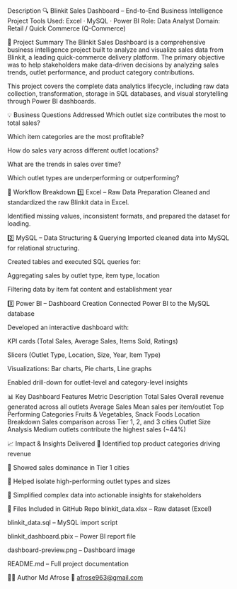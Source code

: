 Description
🔍 Blinkit Sales Dashboard – End-to-End Business Intelligence Project
Tools Used: Excel · MySQL · Power BI
Role: Data Analyst
Domain: Retail / Quick Commerce (Q-Commerce)

📘 Project Summary
The Blinkit Sales Dashboard is a comprehensive business intelligence project built to analyze and visualize sales data from Blinkit, a leading quick-commerce delivery platform. The primary objective was to help stakeholders make data-driven decisions by analyzing sales trends, outlet performance, and product category contributions.

This project covers the complete data analytics lifecycle, including raw data collection, transformation, storage in SQL databases, and visual storytelling through Power BI dashboards.

💡 Business Questions Addressed
Which outlet size contributes the most to total sales?

Which item categories are the most profitable?

How do sales vary across different outlet locations?

What are the trends in sales over time?

Which outlet types are underperforming or outperforming?

🧰 Workflow Breakdown
1️⃣ Excel – Raw Data Preparation
Cleaned and standardized the raw Blinkit data in Excel.

Identified missing values, inconsistent formats, and prepared the dataset for loading.

2️⃣ MySQL – Data Structuring & Querying
Imported cleaned data into MySQL for relational structuring.

Created tables and executed SQL queries for:

Aggregating sales by outlet type, item type, location

Filtering data by item fat content and establishment year

3️⃣ Power BI – Dashboard Creation
Connected Power BI to the MySQL database

Developed an interactive dashboard with:

KPI cards (Total Sales, Average Sales, Items Sold, Ratings)

Slicers (Outlet Type, Location, Size, Year, Item Type)

Visualizations: Bar charts, Pie charts, Line graphs

Enabled drill-down for outlet-level and category-level insights

📊 Key Dashboard Features
Metric	Description
Total Sales	Overall revenue generated across all outlets
Average Sales	Mean sales per item/outlet
Top Performing Categories	Fruits & Vegetables, Snack Foods
Location Breakdown	Sales comparison across Tier 1, 2, and 3 cities
Outlet Size Analysis	Medium outlets contribute the highest sales (~44%)

📈 Impact & Insights Delivered
📌 Identified top product categories driving revenue

📌 Showed sales dominance in Tier 1 cities

📌 Helped isolate high-performing outlet types and sizes

📌 Simplified complex data into actionable insights for stakeholders

📁 Files Included in GitHub Repo
blinkit_data.xlsx – Raw dataset (Excel)

blinkit_data.sql – MySQL import script

blinkit_dashboard.pbix – Power BI report file

dashboard-preview.png – Dashboard image

README.md – Full project documentation

👨‍💻 Author
Md Afrose
📧 afrose963@gmail.com
